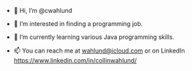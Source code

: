 - 👋 Hi, I’m @cwahlund
- 👀 I’m interested in finding a programming job.
- 🌱 I’m currently learning various Java programming skills.
  
- 📫 You can reach me at wahlund@icloud.com or on LinkedIn https://www.linkedin.com/in/collinwahlund/

<!---
cwahlund/cwahlund is a ✨ special ✨ repository because its `README.md` (this file) appears on your GitHub profile.
You can click the Preview link to take a look at your changes.
--->

